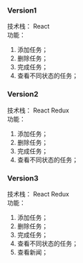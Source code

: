 ### Version1
技术栈： React<br>
功能：
1. 添加任务；
2. 删除任务；
3. 完成任务；
4. 查看不同状态的任务；

### Version2
技术栈： React Redux<br>
功能：
1. 添加任务；
2. 删除任务；
3. 完成任务；
4. 查看不同状态的任务；

### Version3
技术栈： React Redux<br>
功能：
1. 添加任务；
2. 删除任务；
3. 完成任务；
4. 查看不同状态的任务；
5. 查看新闻；